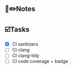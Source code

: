 ## :ledger::pencil2:Notes


## :ballot_box_with_check:Tasks
- [x] CI sanitizers
- [ ] CI clang
- [ ] CI clang-tidy
- [ ] CI code coverage + badge
